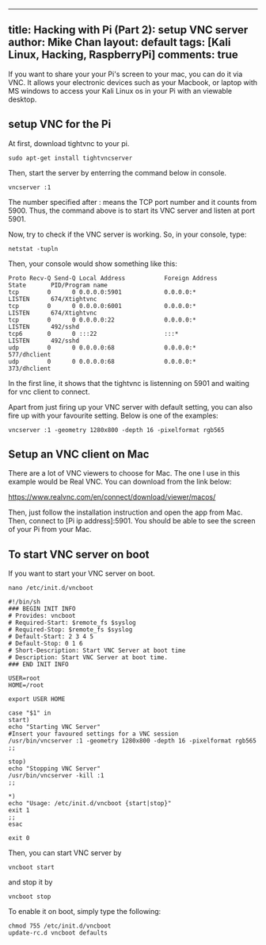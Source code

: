
---
title: Hacking with Pi (Part 2): setup VNC server 
author: Mike Chan
layout: default
tags: [Kali Linux, Hacking, RaspberryPi]
comments: true 
---

If you want to share your your Pi's screen to your mac, you can do it via VNC. It allows your electronic devices such as your Macbook, or laptop with MS windows to access your Kali Linux os in your Pi with an viewable desktop.

<!--more-->

## setup VNC for the Pi

At first, download tightvnc to your pi.

```sudo apt-get install tightvncserver```

Then, start the server by enterring the command below in console.

```vncserver :1```

The number specified after : means the TCP port number and it counts from 5900. Thus, the command above is to start its VNC server and listen at port 5901.

Now, try to check if the VNC server is working. So, in your console, type:

```netstat -tupln```

Then, your console would show something like this:

```
Proto Recv-Q Send-Q Local Address           Foreign Address         State       PID/Program name    
tcp        0      0 0.0.0.0:5901            0.0.0.0:*               LISTEN      674/Xtightvnc       
tcp        0      0 0.0.0.0:6001            0.0.0.0:*               LISTEN      674/Xtightvnc       
tcp        0      0 0.0.0.0:22              0.0.0.0:*               LISTEN      492/sshd            
tcp6       0      0 :::22                   :::*                    LISTEN      492/sshd            
udp        0      0 0.0.0.0:68              0.0.0.0:*                           577/dhclient        
udp        0      0 0.0.0.0:68              0.0.0.0:*                           373/dhclient        
```
In the first line, it shows that the tightvnc is listenning on 5901 and waiting for vnc client to connect.

Apart from just firing up your VNC server with default setting, you can also fire up with your favourite setting. Below is one of the examples:

```vncserver :1 -geometry 1280x800 -depth 16 -pixelformat rgb565```

## Setup an VNC client on Mac

There are a lot of VNC viewers to choose for Mac. The one I use in this example would be Real VNC. You can download from the link below:

https://www.realvnc.com/en/connect/download/viewer/macos/

Then, just follow the installation instruction and open the app from Mac. Then, connect to [Pi ip address]:5901. You should be able to see the screen of your Pi from your Mac.

## To start VNC server on boot

If you want to start your VNC server on boot. 

```nano /etc/init.d/vncboot```

```
#!/bin/sh
### BEGIN INIT INFO
# Provides: vncboot
# Required-Start: $remote_fs $syslog
# Required-Stop: $remote_fs $syslog
# Default-Start: 2 3 4 5
# Default-Stop: 0 1 6
# Short-Description: Start VNC Server at boot time
# Description: Start VNC Server at boot time.
### END INIT INFO

USER=root
HOME=/root

export USER HOME

case "$1" in
start)
echo "Starting VNC Server"
#Insert your favoured settings for a VNC session
/usr/bin/vncserver :1 -geometry 1280x800 -depth 16 -pixelformat rgb565
;;

stop)
echo "Stopping VNC Server"
/usr/bin/vncserver -kill :1
;;

*)
echo "Usage: /etc/init.d/vncboot {start|stop}"
exit 1
;;
esac

exit 0
```

Then, you can start VNC server by

```vncboot start``` 

and stop it by

```vncboot stop```

To enable it on boot, simply type the following:

```
chmod 755 /etc/init.d/vncboot
update-rc.d vncboot defaults
```





